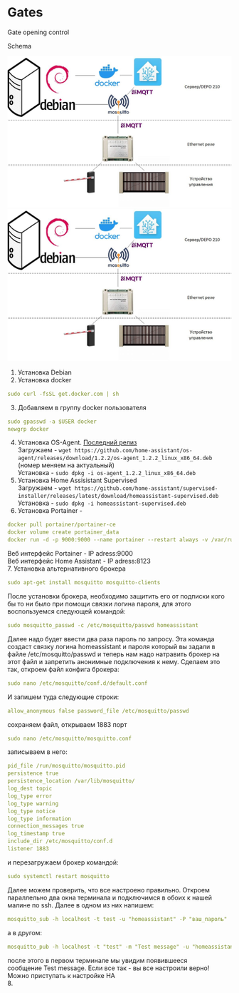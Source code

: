 # Gates

Gate opening control

Schema

![Схема организации связи](https://github.com/teter08/Gates/blob/b727f3e660d7c0b8d49f36ed34c43dde3e6753d6/scheme1.jpg)
<img src="https://github.com/teter08/Gates/blob/b727f3e660d7c0b8d49f36ed34c43dde3e6753d6/scheme1.jpg" width="1000" />
1. Установка Debian
2. Установка docker 
```yaml
sudo curl -fsSL get.docker.com | sh
```
3. Добавляем в группу docker пользователя
```yaml
sudo gpasswd -a $USER docker
newgrp docker
```
4. Установка OS-Agent. [Последний релиз](https://github.com/home-assistant/os-agent/releases/latest)    
Загружаем - `wget https://github.com/home-assistant/os-agent/releases/download/1.2.2/os-agent_1.2.2_linux_x86_64.deb` (номер меняем на актуальный)    
Установка - `sudo dpkg -i os-agent_1.2.2_linux_x86_64.deb`    
5. Установка Home Assisistant Supervised    
Загружаем - `wget https://github.com/home-assistant/supervised-installer/releases/latest/download/homeassistant-supervised.deb`    
Установка - `sudo dpkg -i homeassistant-supervised.deb`    
6. Установка Portainer - 
```yaml
docker pull portainer/portainer-ce
docker volume create portainer_data
docker run -d -p 9000:9000 --name portainer --restart always -v /var/run/docker.sock:/var/run/docker.sock -v portainer_data:/data portainer/portainer-ce
```
Веб интерфейс Portainer - IP adress:9000    
Веб интерфейс Home Assistant - IP adress:8123    
7. Установка альтернативного брокера
```yaml
sudo apt-get install mosquitto mosquitto-clients
```
После установки брокера, необходимо защитить его от подписки кого бы то ни было при помощи связки логина пароля, для этого воспользуемся следующей командой:
```yaml
sudo mosquitto_passwd -c /etc/mosquitto/passwd homeassistant
```
Далее надо будет ввести два раза пароль по запросу. Эта команда создаст связку логина homeassistant и пароля который вы задали в файле /etc/mosquitto/passwd и теперь нам надо натравить брокер на этот файл и запретить анонимные подключения к нему. Сделаем это так, откроем файл конфига брокера:
```yaml
sudo nano /etc/mosquitto/conf.d/default.conf
```
И запишем туда следующие строки:
```yaml
allow_anonymous false password_file /etc/mosquitto/passwd
```
сохраняем файл, открываем 1883 порт
```yaml
sudo nano /etc/mosquitto/mosquitto.conf
```
записываем в него:
```yaml
pid_file /run/mosquitto/mosquitto.pid
persistence true
persistence_location /var/lib/mosquitto/
log_dest topic
log_type error
log_type warning
log_type notice
log_type information
connection_messages true
log_timestamp true
include_dir /etc/mosquitto/conf.d
listener 1883
```
и перезагружаем брокер командой:
```yaml
sudo systemctl restart mosquitto
```
Далее можем проверить, что все настроено правильно. Откроем параллельно два окна терминала и подключимся в обоих к нашей малине по ssh. Далее в одном из них напишем: 
```yaml
mosquitto_sub -h localhost -t test -u "homeassistant" -P "ваш_пароль"
```
а в другом:
```yaml
mosquitto_pub -h localhost -t "test" -m "Test message" -u "homeassistant" -P "ваш_пароль"
```
после этого в первом терминале мы увидим появившееся сообщение Test message. Если все так - вы все настроили верно! Можно приступать к настройке HA    
8. 
